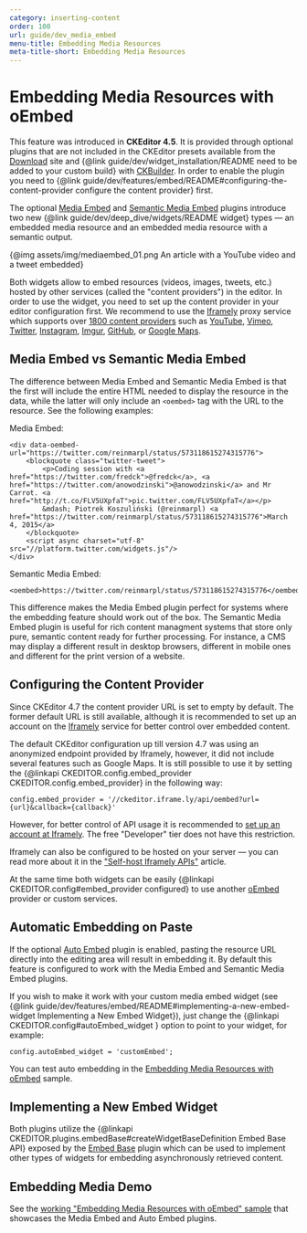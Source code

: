 ```yaml
---
category: inserting-content
order: 100
url: guide/dev_media_embed
menu-title: Embedding Media Resources
meta-title-short: Embedding Media Resources
---
```

<!--
Copyright (c) 2003-2018, CKSource - Frederico Knabben. All rights reserved.
For licensing, see LICENSE.md.
-->

# Embedding Media Resources with oEmbed

<info-box info="">
 This feature was introduced in <strong>CKEditor 4.5</strong>. It is provided through optional plugins that are not included in the CKEditor presets available from the <a href="https://ckeditor.com/ckeditor-4/download/">Download</a> site and {@link guide/dev/widget_installation/README need to be added to your custom build} with <a href="https://ckeditor.com/cke4/builder">CKBuilder</a>. In order to enable the plugin you need to {@link guide/dev/features/embed/README#configuring-the-content-provider configure the content provider} first.
</info-box>

The optional [Media Embed](https://ckeditor.com/cke4/addon/embed) and [Semantic Media Embed](https://ckeditor.com/cke4/addon/embedsemantic) plugins introduce two new {@link guide/dev/deep_dive/widgets/README widget} types &mdash; an embedded media resource and an embedded media resource with a semantic output.

{@img assets/img/mediaembed_01.png An article with a YouTube video and a tweet embedded}

Both widgets allow to embed resources (videos, images, tweets, etc.) hosted by other services (called the "content providers") in the editor. In order to use the widget, you need to set up the content provider in your editor configuration first. We recommend to use the [Iframely](https://iframely.com/) proxy service which supports over [1800 content providers](https://iframely.com/domains) such as [YouTube](http://youtube.com), [Vimeo](http://vimeo.com), [Twitter](http://twitter.com), [Instagram](http://instagtram.com), [Imgur](http://imgur.com), [GitHub](http://github.com), or [Google Maps](https://maps.google.com).

## Media Embed vs Semantic Media Embed

The difference between Media Embed and Semantic Media Embed is that the first will include the entire HTML needed to display the resource in the data, while the latter will only include an `<oembed>` tag with the URL to the resource. See the following examples:

Media Embed:

	<div data-oembed-url="https://twitter.com/reinmarpl/status/573118615274315776">
		<blockquote class="twitter-tweet">
			<p>Coding session with <a href="https://twitter.com/fredck">@fredck</a>, <a href="https://twitter.com/anowodzinski">@anowodzinski</a> and Mr Carrot. <a href="http://t.co/FLV5UXpfaT">pic.twitter.com/FLV5UXpfaT</a></p>
			&mdash; Piotrek Koszuliński (@reinmarpl) <a href="https://twitter.com/reinmarpl/status/573118615274315776">March 4, 2015</a>
		</blockquote>
		<script async charset="utf-8" src="//platform.twitter.com/widgets.js"/>
	</div>

Semantic Media Embed:

	<oembed>https://twitter.com/reinmarpl/status/573118615274315776</oembed>

This difference makes the Media Embed plugin perfect for systems where the embedding feature should work out of the box. The Semantic Media Embed plugin is useful for rich content managment systems that store only pure, semantic content ready for further processing. For instance, a CMS may display a different result in desktop browsers, different in mobile ones and different for the print version of a website.

## Configuring the Content Provider

<info-box hint="">
  Since CKEditor 4.7 the content provider URL is set to empty by default. The former default URL is still available, although it is recommended to set up an account on the <a href="https://iframely.com/">Iframely</a> service for better control over embedded content.
</info-box>

The default CKEditor configuration up till version 4.7 was using an anonymized endpoint provided by Iframely, however, it did not include several features such as Google Maps. It is still possible to use it by setting the {@linkapi CKEDITOR.config.embed_provider CKEDITOR.config.embed_provider} in the following way:

	config.embed_provider = '//ckeditor.iframe.ly/api/oembed?url={url}&callback={callback}'

However, for better control of API usage it is recommended to [set up an account at Iframely](https://iframely.com/plans). The free "Developer" tier does not have this restriction.

Iframely can also be configured to be hosted on your server &mdash; you can read more about it in the ["Self-host Iframely APIs"](https://iframely.com/docs/host) article.

At the same time both widgets can be easily {@linkapi CKEDITOR.config#embed_provider configured} to use another [oEmbed](http://www.oembed.com/) provider or custom services.

## Automatic Embedding on Paste

If the optional [Auto Embed](https://ckeditor.com/cke4/addon/autoembed) plugin is enabled, pasting the resource URL directly into the editing area will result in embedding it. By default this feature is configured to work with the Media Embed and Semantic Media Embed plugins.

If you wish to make it work with your custom media embed widget (see {@link guide/dev/features/embed/README#implementing-a-new-embed-widget Implementing a New Embed Widget}), just change the {@linkapi CKEDITOR.config#autoEmbed_widget } option to point to your widget, for example:

	config.autoEmbed_widget = 'customEmbed';

You can test auto embedding in the [Embedding Media Resources with oEmbed](https://sdk.ckeditor.com/samples/mediaembed.html) sample.

## Implementing a New Embed Widget

Both plugins utilize the {@linkapi CKEDITOR.plugins.embedBase#createWidgetBaseDefinition Embed Base API} exposed by the [Embed Base](https://ckeditor.com/cke4/addon/embedbase) plugin which can be used to implement other types of widgets for embedding asynchronously retrieved content.

## Embedding Media Demo

See the [working "Embedding Media Resources with oEmbed" sample](https://sdk.ckeditor.com/samples/mediaembed.html) that showcases the Media Embed and Auto Embed plugins.
</oembed>